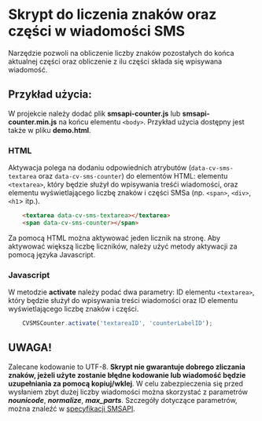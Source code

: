 # Skrypt do liczenia znaków oraz części w wiadomości SMS

Narzędzie pozwoli na obliczenie liczby znaków pozostałych do końca aktualnej części oraz obliczenie z ilu części składa się wpisywana wiadomość.

## Przykład użycia:

W projekcie należy dodać plik **smsapi-counter.js** lub **smsapi-counter.min.js** na końcu elementu `<body>`. Przykład użycia dostępny jest także w pliku **demo.html**.

### HTML

Aktywacja polega na dodaniu odpowiednich atrybutów (`data-cv-sms-textarea` oraz `data-cv-sms-counter`) do elementów HTML: elementu `<textarea>`,
który będzie służył do wpisywania treśći wiadomości, oraz elementu wyświetlającego liczbę znaków i części SMSa (np. `<span>`, `<div>`, `<h1`> itp.).

```html
    <textarea data-cv-sms-textarea></textarea>
    <span data-cv-sms-counter></span>
```

Za pomocą HTML można aktywować jeden licznik na stronę. Aby aktywować większą liczbę liczników, należy użyć metody aktywacji za pomocą języka Javascript.

### Javascript

W metodzie **activate** należy podać dwa parametry: ID elementu `<textarea>`, który będzie służył do wpisywania treści wiadomości oraz ID elementu wyświetlającego liczbę znaków i części.

```javascript
    CVSMSCounter.activate('textareaID', 'counterLabelID');
```

## UWAGA!

Zalecane kodowanie to UTF-8. **Skrypt nie gwarantuje dobrego zliczania znaków, jeżeli użyte zostanie błędne kodowanie lub wiadomość będzie uzupełniania za pomocą kopiuj/wklej**. W celu zabezpieczenia się przed wysłaniem zbyt dużej liczby wiadomości można skorzystać z parametrów ***nounicode***, ***normalize***, ***max_parts***. Szczegóły dotyczące parametrów, można znaleźć w [specyfikacji SMSAPI](https://www.smsapi.pl/rest).